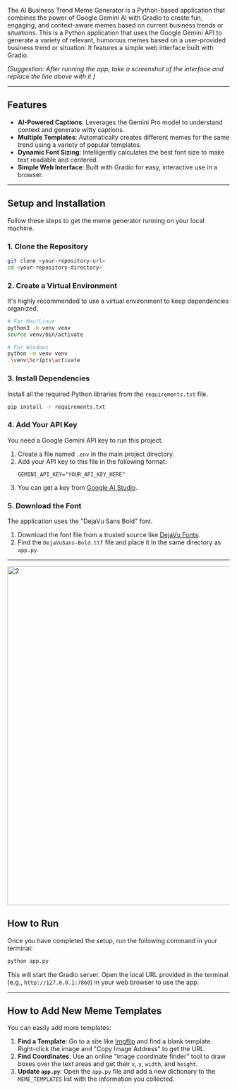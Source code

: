 
The AI Business Trend Meme Generator is a Python-based application that combines the power of Google Gemini AI with Gradio to create fun, engaging, and context-aware memes based on current business trends or situations. This is a Python application that uses the Google Gemini API to generate a variety of relevant, humorous memes based on a user-provided business trend or situation. It features a simple web interface built with Gradio.


*(Suggestion: After running the app, take a screenshot of the interface and replace the line above with it.)*

---

##  Features

* **AI-Powered Captions**: Leverages the Gemini Pro model to understand context and generate witty captions.
* **Multiple Templates**: Automatically creates different memes for the same trend using a variety of popular templates.
* **Dynamic Font Sizing**: Intelligently calculates the best font size to make text readable and centered.
* **Simple Web Interface**: Built with Gradio for easy, interactive use in a browser.

---

##  Setup and Installation

Follow these steps to get the meme generator running on your local machine.

### **1. Clone the Repository**

```bash
git clone <your-repository-url>
cd <your-repository-directory>
```

### **2. Create a Virtual Environment**

It's highly recommended to use a virtual environment to keep dependencies organized.

```bash
# For Mac/Linux
python3 -m venv venv
source venv/bin/activate

# For Windows
python -m venv venv
.\venv\Scripts\activate
```

### **3. Install Dependencies**

Install all the required Python libraries from the `requirements.txt` file.

```bash
pip install -r requirements.txt
```

### **4. Add Your API Key**

You need a Google Gemini API key to run this project.

1.  Create a file named `.env` in the main project directory.
2.  Add your API key to this file in the following format:
    ```
    GEMINI_API_KEY="YOUR_API_KEY_HERE"
    ```
3.  You can get a key from [Google AI Studio](https://aistudio.google.com/app/apikey).

### **5. Download the Font**

The application uses the "DejaVu Sans Bold" font.

1.  Download the font file from a trusted source like [DejaVu Fonts](https://dejavu-fonts.github.io/).
2.  Find the `DejaVuSans-Bold.ttf` file and place it in the same directory as `app.py`.

---
<img width="1440" height="768" alt="2" src="https://github.com/user-attachments/assets/8501c3df-d626-4975-8be3-0d1a3958551e" />

##  How to Run

Once you have completed the setup, run the following command in your terminal:

```bash
python app.py
```

This will start the Gradio server. Open the local URL provided in the terminal (e.g., `http://127.0.0.1:7860`) in your web browser to use the app.

---

##  How to Add New Meme Templates

You can easily add more templates:

1.  **Find a Template**: Go to a site like [Imgflip](https://imgflip.com/memetemplates) and find a blank template. Right-click the image and "Copy Image Address" to get the URL.
2.  **Find Coordinates**: Use an online "image coordinate finder" tool to draw boxes over the text areas and get their `x`, `y`, `width`, and `height`.
3.  **Update `app.py`**: Open the `app.py` file and add a new dictionary to the `MEME_TEMPLATES` list with the information you collected.
